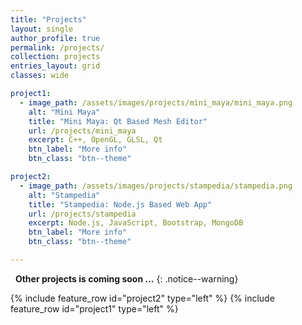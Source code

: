 ```yaml
---
title: "Projects"
layout: single
author_profile: true
permalink: /projects/
collection: projects
entries_layout: grid
classes: wide

project1:
  - image_path: /assets/images/projects/mini_maya/mini_maya.png  
    alt: "Mini Maya"
    title: "Mini Maya: Qt Based Mesh Editor"
    url: /projects/mini_maya
    excerpt: C++, OpenGL, GLSL, Qt
    btn_label: "More info"
    btn_class: "btn--theme"

project2:
  - image_path: /assets/images/projects/stampedia/stampedia.png  
    alt: "Stampedia"
    title: "Stampedia: Node.js Based Web App"
    url: /projects/stampedia
    excerpt: Node.js, JavaScript, Bootstrap, MongoDB
    btn_label: "More info"
    btn_class: "btn--theme"

---
```




&nbsp;
**Other projects is coming soon ...**
{: .notice--warning}

{% include feature_row id="project2" type="left" %}
{% include feature_row id="project1" type="left" %}
